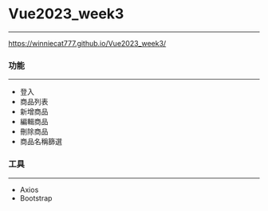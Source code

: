 # Vue2023_week3
---
https://winniecat777.github.io/Vue2023_week3/

### 功能
---
- 登入
- 商品列表
- 新增商品
- 編輯商品
- 刪除商品
- 商品名稱篩選

### 工具
---
- Axios
- Bootstrap